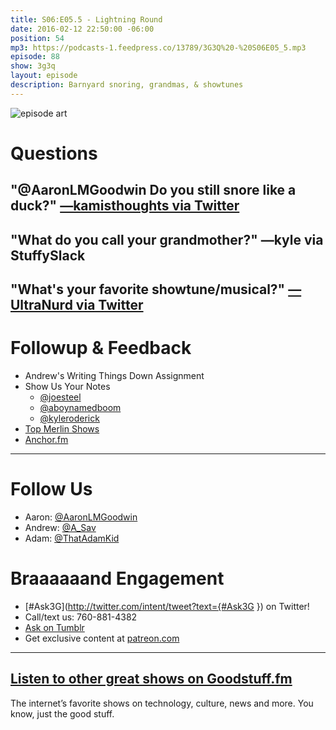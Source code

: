 ```yaml
---
title: S06:E05.5 - Lightning Round
date: 2016-02-12 22:50:00 -06:00
position: 54
mp3: https://podcasts-1.feedpress.co/13789/3G3Q%20-%20S06E05_5.mp3
episode: 88
show: 3g3q
layout: episode
description: Barnyard snoring, grandmas, & showtunes
---
```


![episode art][1]

# Questions

## "@AaronLMGoodwin Do you still snore like a duck?" [—kamisthoughts via Twitter][2]

## "What do you call your grandmother?" —kyle via StuffySlack

## "What's your favorite showtune/musical?" [—UltraNurd via Twitter][3]

# Followup & Feedback

* Andrew's Writing Things Down Assignment
* Show Us Your Notes
    * [@joesteel][4]
    * [@aboynamedboom][5]
    * [@kyleroderick][6]
* [Top Merlin Shows][7]
* [Anchor.fm][8]

***

# Follow Us
* Aaron: [@AaronLMGoodwin](http://twitter.com/aaronlmgoodwin)
* Andrew: [@A_Sav](http://twitter.com/a_sav)
* Adam: [@ThatAdamKid](http://twitter.com/thatadamkid)

# Braaaaaand Engagement
* [#Ask3G](http://twitter.com/intent/tweet?text={#Ask3G }) on Twitter!
* Call/text us: 760-881-4382
* [Ask on Tumblr](http://3g3q.co/ask)
* Get exclusive content at [patreon.com](http://www.patreon.com/3g3q)

***

## [Listen to other great shows on Goodstuff.fm](http://goodstuff.fm/)
The internet’s favorite shows on technology, culture, news and more. You know, just the good stuff.

[1]: http://l.gdwn.co/12VtS.jpg
[2]: https://twitter.com/608372027/status/687351520463986688
[3]: https://twitter.com/12884962/status/693275497430650881
[4]: https://twitter.com/joesteel/status/697255748808478720
[5]: https://twitter.com/aboynamedboom/status/697121169162375169
[6]: https://twitter.com/kyleroderick/status/697077238919901184
[7]: http://blog.aaronlmgoodwin.com/post/139133254262/top-merlin
[8]: http://www.anchor.fm
[9]: http://twitter.com/aaronlmgoodwin
[10]: http://twitter.com/a_sav
[11]: http://twitter.com/thatadamkid
[12]: http://3g3q.co/ask
[13]: http://www.patreon.com/3g3q
[14]: http://goodstuff.fm/3g3q/
